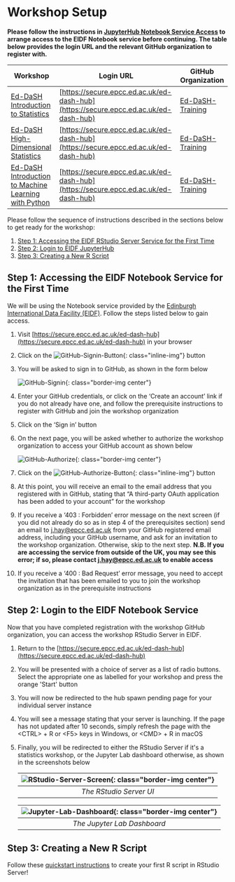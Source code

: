 # Workshop Setup

**Please follow the instructions in [JupyterHub Notebook Service Access](/eidf-docs/access/workshops/jhub-git#ed-dash-workshops)
to arrange access to the EIDF Notebook service before continuing. The table below provides the login URL and the relevant
GitHub organization to register with.**

| Workshop                                                                                                              | Login URL                                                                            | GitHub Organization                                     |
|-----------------------------------------------------------------------------------------------------------------------|--------------------------------------------------------------------------------------|---------------------------------------------------------|
| [Ed-DaSH Introduction to Statistics](https://edcarp.github.io/2022-05-03_ed-dash_intro-statistics)                    | [https://secure.epcc.ed.ac.uk/ed-dash-hub](https://secure.epcc.ed.ac.uk/ed-dash-hub) | [Ed-DaSH-Training](https://github.com/Ed-DaSH-Training) |
| [Ed-DaSH High-Dimensional Statistics](https://edcarp.github.io/2022-05-17_ed-dash_high-dim-stats)                     | [https://secure.epcc.ed.ac.uk/ed-dash-hub](https://secure.epcc.ed.ac.uk/ed-dash-hub) | [Ed-DaSH-Training](https://github.com/Ed-DaSH-Training) |
| [Ed-DaSH Introduction to Machine Learning with Python](https://edcarp.github.io/2022-08-23_ed-dash_machine_learning/) | [https://secure.epcc.ed.ac.uk/ed-dash-hub](https://secure.epcc.ed.ac.uk/ed-dash-hub) | [Ed-DaSH-Training](https://github.com/Ed-DaSH-Training) |

Please follow the sequence of instructions described in the sections below to get ready for the workshop:

1. [Step 1: Accessing the EIDF RStudio Server Service for the First Time](#step-1-accessing-the-eidf-notebook-service-for-the-first-time)
1. [Step 2: Login to EIDF JupyterHub](#step-2-login-to-the-eidf-notebook-service)
1. [Step 3: Creating a New R Script](#step-3-creating-a-new-r-script)

## Step 1: Accessing the EIDF Notebook Service for the First Time

We will be using the Notebook service provided by the [Edinburgh International Data Facility
(EIDF)](https://www.ed.ac.uk/edinburgh-international-data-facility/overview). Follow the steps listed below to gain
access.

1. Visit [https://secure.epcc.ed.ac.uk/ed-dash-hub](https://secure.epcc.ed.ac.uk/ed-dash-hub) in your browser
1. Click on the ![GitHub-Signin-Button](/eidf-docs/images/access/github-signin-btn.png){: class="inline-img"} button
1. You will be asked to sign in to GitHub, as shown in the form below

   ![GitHub-Signin](/eidf-docs/images/access/github-signin.png){: class="border-img center"}

1. Enter your GitHub credentials, or click on the ‘Create an account’ link if you do not already have one, and follow
   the prerequisite instructions to register with GitHub and join the workshop organization
1. Click on the ‘Sign in’ button
1. On the next page, you will be asked whether to authorize the workshop organization to access your GitHub account as
   shown below

   ![GitHub-Authorize](/eidf-docs/images/access/github-authorize.png){: class="border-img center"}

1. Click on the ![GitHub-Authorize-Button](/eidf-docs/images/access/authorize-btn.png){: class="inline-img"} button
1. At this point, you will receive an email to the email address that you registered with in GitHub, stating that
   “A third-party OAuth application has been added to your account” for the workshop
1. If you receive a ‘403 : Forbidden’ error message on the next screen (if you did not already do so as in step 4 of the
   prerequisites section) send an email to [j.hay@epcc.ed.ac.uk](mailto:j.hay@epcc.ed.ac.uk) from your GitHub registered
   email address, including your GitHub username, and ask for an invitation to the workshop organization. Otherwise, skip
   to the next step. **N.B. If you are accessing the service from outside of the UK, you may see this error; if so, please
   contact [j.hay@epcc.ed.ac.uk](mailto:j.hay@epcc.ed.ac.uk) to enable access**
1. If you receive a ‘400 : Bad Request’ error message, you need to accept the invitation that has been emailed to you
   to join the workshop organization as in the prerequisite instructions

## Step 2: Login to the EIDF Notebook Service

Now that you have completed registration with the workshop GitHub organization, you can access the workshop RStudio
Server in EIDF.

1. Return to the [https://secure.epcc.ed.ac.uk/ed-dash-hub](https://secure.epcc.ed.ac.uk/ed-dash-hub)
1. You will be presented with a choice of server as a list of radio buttons. Select the appropriate one as labelled for
   your workshop and press the orange 'Start' button
1. You will now be redirected to the hub spawn pending page for your individual server instance
1. You will see a message stating that your server is launching. If the page has not updated after 10 seconds, simply
   refresh the page with the &lt;CTRL&gt; + R or &lt;F5&gt; keys in Windows, or &lt;CMD&gt; + R in macOS
1. Finally, you will be redirected to either the RStudio Server if it's a statistics workshop, or the Jupyter Lab
   dashboard otherwise, as shown in the screenshots below

   | ![RStudio-Server-Screen](/eidf-docs/images/access/rstudio-server-screen.png){: class="border-img center"} |
   | :--: |
   | *The RStudio Server UI* |

   | ![Jupyter-Lab-Dashboard](/eidf-docs/images/access/jupyterlab-dashboard.png){: class="border-img center"} |
   | :--: |
   | *The Jupyter Lab Dashboard* |

## Step 3: Creating a New R Script

Follow these [quickstart instructions](/eidf-docs/services/rstudioserver/quickstart#create-script) to create your first
R script in RStudio Server!
